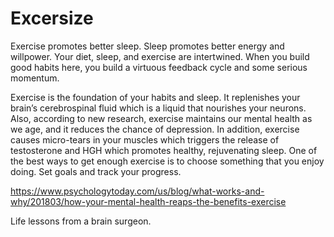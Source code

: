 # Excersize

Exercise promotes better sleep. Sleep promotes better energy and willpower. Your diet, sleep, 
and exercise are intertwined. When you build good habits here, you build a virtuous feedback 
cycle and some serious momentum.

Exercise is the foundation of your habits and sleep. It replenishes your brain’s cerebrospinal 
fluid which is a liquid that nourishes your neurons. Also, according to new research, exercise 
maintains our mental health as we age, and it reduces the chance of depression. In addition, 
exercise causes micro-tears in your muscles which triggers the release of testosterone and 
HGH which promotes healthy, rejuvenating sleep.
One of the best ways to get enough exercise is to choose something that you enjoy doing. Set goals and track your progress.


https://www.psychologytoday.com/us/blog/what-works-and-why/201803/how-your-mental-health-reaps-the-benefits-exercise

Life lessons from a brain surgeon.

